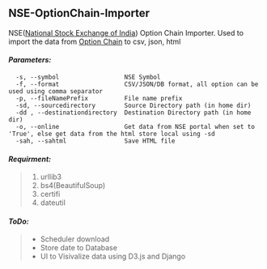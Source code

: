 ## NSE-OptionChain-Importer
NSE([National Stock Exchange of India](https://nseindia.com/)) Option Chain Importer.
Used to import the data from [Option Chain](https://nseindia.com/live_market/dynaContent/live_watch/option_chain/optionKeys.jsp) to csv, json, html

#### *Parameters:*
``` 
  -s, --symbol                  NSE Symbol
  -f, --format                  CSV/JSON/DB format, all option can be used using comma separator
  -p, --fileNamePrefix          File name prefix
  -sd, --sourcedirectory        Source Directory path (in home dir)
  -dd , --destinationdirectory  Destination Directory path (in home dir)
  -o, --online                  Get data from NSE portal when set to 'True', else get data from the html store local using -sd
  -sah, --sahtml                Save HTML file
```

#### *Requirment:*
> 1. urllib3
> 2. bs4(BeautifulSoup)
> 3. certifi
> 4. dateutil

#### *ToDo:*
> * Scheduler download
> * Store date to Database
> * UI to Visivalize data using D3.js and Django



